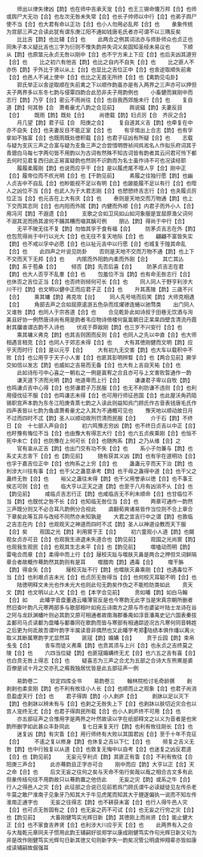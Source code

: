 <!-- { "loadSidebar": true } -->
　　师出以律失律凶【韵】也在师中吉承天宠【合】也王三锡命懐万邦【合】也师或舆尸大无功【合】也左次无咎未失常【合】也长子帅师以中行【合】也弟子舆尸使不当【合】也大君有命以正功【合】也小人勿用必乱邦【合】也
　　彖象传统为宫部三声之合读此犹有谓东庚江阳不通如钱唐毛氏者亦可谓不以三隅反矣
　　比比吉【韵】也比辅【合】也
　　此两合之例其词法亦与师卦师众也贞正也同朱子本义疑比吉也三字为衍则不惟失韵并失词义矣固知圣经未易议也
　　下顺从【韵】也原筮元永贞无咎以刚中【合】也不宁方来上下应【合】也后夫凶其道穷【合】也
　　比之初六有他吉【韵】也比之自内不自失【合】也
　　比之匪人不亦伤【韵】乎外比于贤以从上【台】也显比之吉位正中【合】也舎逆取顺失前禽【合】也邑人不诫上使中【合】也比之无首无所终【合】也【禽韵见屯卦】
　　郭氏举正以舎逆取顺在失前禽之下以顺作韵虽亦是有入两界之三声亦可以押但夫子两界多以东冬七韵与侵覃四韵合此恐非夫子用韵例也
　　小畜健而巽刚中而志行【韵】乃亨【台】密云不雨尚往【合】也自我西郊施未行【合】也
　　复自道【韵】何其咎【合　萧肴豪尤八韵之合见前】
　　舆说辐【韵】夫妻反目【合】
　　既雨【韵】既处【合】
　　尚徳载【韵】妇贞厉【合　齐灰之合】
　　月几望【韵】君子征【合　阳庚之合】
　　复自道其义吉【韵】也牵复在中亦不自失【合】也夫妻反目不能正室【合】也
　　有孚惕出上合志【韵】也有孚挛如不独富【合】也既雨既处徳积载【合】也君子征凶有所疑【合】也
　　志载与疑为支灰三声之合富与疑为支鱼三声之合尝惜明啓祯间呉淞名人作拟乐府词其于青骢白马每七字两句皆不用韵以为古词有然殊不知古词皆有韵者其云问君可怜下都去何时见君复西归此正易富疑韵也然则不识韵而为名士虽作诗不可也况读经耶
　　履履柔履刚【韵】也说而应乎干【合】是以履虎尾不咥人亨【合】刚中正【合】履帝位而不疚光明【合】也【干韵见前】
　　素履之往独行愿【韵】也幽人贞吉中不自乱【合】也眇能视不足以有明【合】也跛能履不足以有行【合】也咥人之凶位不当【合】也武人为于大君志刚【合】也愬愬终吉志行【合】也夬履贞厉位正当【合】也元吉在上大有庆【合】也
　　泰则是天地交而万物通【韵】也上下交而其志同【合】也内阳而外隂【韵】内健而外顺【合】内君子而外小人【合】用冯河【韵】不遐遗【合】
　　支歌之合如卫风如山如河象服是宜屈原渔父词何不淈其泥而扬其波何不餔其糟而啜其醨可例
　　朋亾【韵】得尚于中行【合】
　　无平不陂无往不复【韵】勿恤其孚于食有福【合】
　　防茅贞吉志在外【韵】也包荒得尚于中行以光大【合】也无往不复天地际【合】也
　　翩翩不富皆失实【韵】也不戒以孚中必愿【合】也以祉元吉中以行愿【合】也城复于隍其命乱【合】也
　　此四声之叶说见防卦
　　否则是天地不交而万物不通【韵】也上下不交而天下无邦【合】也
　　内隂而外阳韵内柔而外刚【合】
　　其亡其亾【韵】系于苞桑【合】
　　倾否【韵】先否后喜【合】
　　防茅贞吉志在君【韵】也大人否亨不乱羣【合】也
　　包羞位不当【韵】也有命无咎志行【合】也休否之吉位正当【合】也否终则倾何可长【合】也
　　同人同人于野亨利涉大川干行【韵】也文明以健中正而应君子正【合】也
　　升其髙陵【韵】三歳不兴【合】
　　乘其墉【韵】弗克攻【台】
　　同人先号咷而后笑【韵】大师克相遇【合】
　　角部去声之合如屈原逺游五色杂而炫燿骖连蜷以驰骛类
　　出门同人又谁咎【韵】也同人于宗吝道【合】也
　　合见乾卦此如诗叔于田巷无饮酒与洵美且好协一例然唐诗尚有用是韵者韦应物诗倚楼何氤氲朝日正杲杲四壁含清流丹霞射其牖谁谓古韵不入诗也
　　伏戎于莽敌刚【韵】也三岁不兴安行【合】也
　　乘其墉义弗克【韵】也其吉则困而反则【合】也同人之先以中直【合】也大师相遇言相克【合】也同人于郊志未得【合】也
　　大有其徳刚健而文明【韵】应乎天而时行【合】是以元亨【合】
　　大有初九无交害【韵】也大车以载积中不败【合】也公用亨于天子小人害【合】也匪其彭明辨晳【合】也【两合见前】厥孚交如信以发志【韵】也威如之吉易而无备【合】也大有上吉自天祐【合】也
　　此如诗彤弓中心喜之一朝右之一例是寘宥之合且亦可与上文害败晢通作一韵
　　谦天道下济而光明【韵】地道卑而上行【合】
　　谦谦君子卑以自牧【韵】也鸣谦贞吉中心得【合】也劳谦君子万民服【合】也无不利防谦不违则【合】也利用侵伐征不服【合】也鸣谦志未得【合】也可用行师征邑国【合】也此屋沃角药陌锡职宫声本韵为东冬江阳庚青蒸七韵之入读此则益知呉门顾氏作古音表钱唐毛氏作四声表皆以七韵为鱼虞萧肴豪尤之入其为不通概可见也
　　豫天地以顺动故日月不过而四时不忒【韵】圣人以顺动故刑罚清而民服【合】
　　介于石【韵】不终日【合　十七部入声自合】
　　初六鸣豫志穷凶【韵】也不终日贞吉以中正【合】也盱豫有悔位不当【合】也由豫大有得志大行【合】也六五贞疾乘刚【合】也恒不死中未亡【合】也防豫在上何可长【合】也随拘系【韵】之乃从维【合】之
　　官有渝从正吉【韵】也出门交有功不失【合】也
　　系小子勿兼与【韵】也系丈夫志舎下【合】也【韵见前】
　　随有获其义凶【韵】也有孚在道明功【合】也孚于嘉吉位正中【合】也拘系之上穷【合】也
　　蛊蛊元亨而天下治【韵】也利涉大川往有事【合】也干父之蛊意承考【韵】也干母之蛊得中道【合】也干父之蛊终无咎【合】也
　　裕父之蛊往未得【韵】也干父用誉承以徳【合】也不事王侯志可则【合】也
　　临大亨以正天之道【韵】也至于八月有凶消不乆【合】也【韵见前】
　　咸临贞吉志行正【韵】也咸临吉无不利未顺命【合】也甘临位不当【韵】也旣忧之咎不长【合】也知临无咎位当【合】也
　　两章可通作一韵然三声既分则又不必合耳凡韵例分合视此
　　虞翻荀爽诸易皆作当位则不合上章合下章矣此等互异与改经不同然亦未知孰是
　　大君之宜吉行中之谓【韵】也敦临之吉志在内【合】也观观天之神道而四时不忒【韵】圣人以神道设教而天下服【合】矣
　　观国之光【韵】利用賔于王【合】
　　初六童观小人道【韵】也闚观女贞亦可丑【合】也观我生进退未失道合也【韵见前】
　　观国之光尚賔【韵】也观我生观民【合】也观其生志未平【合】也【韵见前】
　　噬嗑动而明【韵】雷电合而章【合】柔得中而上行【合】屦校灭趾与噬肤灭鼻是两合之押但爻词鲜隔章合者故概作蓦韵然其韵则有是耳
　　噬腊肉【韵】遇毒【合】
　　噬干胏【韵】得金矢【合】
　　屦校灭趾不行【韵】也噬肤灭鼻乘刚【合】也遇毒位不当【合】也利艰贞吉未光【合】也贞厉无咎得当【合】也何校灭耳聪不明【合】也
　　陆徳明释文未光也作未光大也则此句无韵矣作伪之不能检防类如此
　　贲天文【韵】也文明以止人文【合】也【本字合见前】
　　贲如皤【韵】如白马翰【合】如
　　此皤字音盘董遇云皤薄官反是也今寒韵无此字当是宋真宗朝所删者然旧查叶韵凡元寒两部多与歌部相叶如宛丘诗南方之原与市也婆娑叶陆士龙诗在谷之阿与龙跃渊蟠叶则必其韵又原可相通者故南海郡番禺如淳音潘禺史记六国表秦拔孟鄱司马贞读鄱为盘皤与鄱番同在歌韵而皆与寒部有相通踪迹况古凡寒何同音韩姓之后更为何氐故吾谓叶韵字半属读音非偶然也又此皤字考郑陆绩本俱作燔以离火取义其断属寒韵字尤显然耳
　　匪冦【韵】婚媾【合】
　　贲于丘园【韵】束帛戋戋【合】
　　舎车而徒义弗乘【韵】也贲其须与上兴【合】也永贞之吉终莫之陵【合】也
　　六四当位疑【韵】也匪冦婚媾终无尤【合】也六五之吉有喜【合】也白贲无咎上得志【合】也
　　疑喜志为三声之合尤为五部之合诗大东熊罴是裘百僚是试十月之交亦孔之痗我独居忧皆是此五部征声一例

　　易韵卷二
　　钦定四库全书
　　易韵卷三
　　翰林院检讨毛奇龄撰
　　剥剥剥也柔变刚【韵】也不利有攸往小人长【合】也顺而止之观象【合】也君子尚消息盈虚天行【合】也
　　君子得舆【韵】小人剥庐【合】
　　剥牀以足以灭下【韵】也剥牀以辨未有与【合】也剥之无咎失上下【合】也剥牀以肤切近灾合也以宫人宠终无尤【合】也君子得舆民所载【合】也小人剥庐终不可用【合】也
　　亦五部征声之合惟用字是两界之叶然故读以字在纸部释文之以义为音者是也宋韵所删字如此甚众丰卦同此
　　复七日来复天行【韵】也利有攸往刚长【合】也
　　迷复凶【韵】有灾眚【合】用行师终有大败以其国君凶【合】至于十年不克征【合】
　　不逺之复以修身【韵】也休复之吉以下仁【合】也
　　频复之吉义无咎【韵】也中行独复以从道【合】也敦复无悔中以自考【合】也迷复之凶反君道【合】也【韵见前】
　　无妄元亨利贞【韵】其匪正有眚【合】不利有攸往【合　阳庚三声合】
　　此亦蓦韵且正字亦可合
　　刚中而应【韵】大亨以正【合】天之命【合】也
　　后文无妄之往何之矣与天命不佑行矣哉以哉之相合古文多有此但彖传结句往不用韵故只以蓦韵置之他仿此
　　无妄之灾【韵】或系之牛【合】行人之得邑人之灾【合】此征部之合说已见前若呉门顾氏谓牛必读疑徒见左传杀老牛莫之敢尸淮南子见象牙乃知其大于牛见虎尾而知其大于貍遂偏执一说而不知左传淮南正通字也
　　无妄之往得志【韵】也不耕获未富【合】也行人得牛邑人灾【合】也可贞无咎固有之【合】也无妄之药不可试【合】也无妄之行穷之灾【合】也【韵见前】
　　大畜刚健笃实光辉日新【韵】其徳刚上而尚贤【合】能止健大正【合】也不家食吉养贤【合】也利涉大川应乎天【合】也
　　此两界有入之合与大哉乾元章同夫子惯用此韵王辅嗣好驳郑学以康成刚健笃实作句光辉日新又句为非是改作刚健笃实光辉句日新其徳又句则新字失一韵矣况管公明虞仲翔辈亦皆如康成读辅嗣故倔强耳
